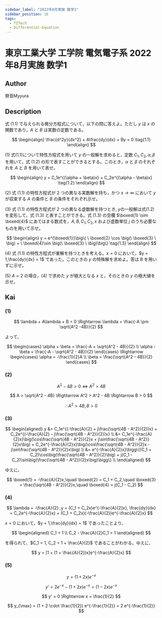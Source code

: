 ```yaml
---
sidebar_label: "2022年8月実施 数学1"
sidebar_position: 16
tags:
  - TITech
  - Differential-Equation
---
```

# 東京工業大学 工学院 電気電子系 2022年8月実施 数学1

## **Author**
祭音Myyura

## **Description**
式 $(1.1)$ で与えられる微分方程式について，以下の問に答えよ。ただし $y$ は $x$ の関数であり，$A$ と $B$ は実数の定数である。

$$
\begin{align} 
\frac{d^2y}{dx^2} + A\frac{dy}{dx} + By = 0 \tag{1.1}
\end{align}
$$

(1) 
式(1.1)について特性方程式を用いて $y$ の一般解を求めると，定数 $C_1,C_2,\alpha,\beta$ を用いて，式 $(1.2)$ の形で表すことができるとする。このとき，$\alpha$ と $\beta$ のそれぞれを $A$ と $B$ を用いて表せ。 

$$
\begin{align}
y = C_1e^{(\alpha + \beta)x} + C_2e^{(\alpha - \beta)x} \tag{1.2}
\end{align}
$$

(2)
式 $(1.1)$ の特性方程式が $2$ つの異なる実数解を持ち，かつ $x \rightarrow \infty$ において $y$ が収束する $A$ の条件と $B$ の条件をそれぞれ示せ。

(3)
式 $(1.1)$ の特性方程式が $2$ つの異なる虚数解を持つとき, $y$の一般解は式(1.2)を変形して，式 $(1.3)$ と表すことができる。式 $(1.3)$ の空欄 $\boxed{1} \sim \boxed{4}$ にあてはまる数式を，$A,B,C_1,C_2,x$ および虚数単位 $j$ のうち必要なものを用いて示せ。

$$
\begin{align}
y = e^{\boxed{1}}\big\{ \ \boxed{2} \cos \big(\ \boxed{3} \ \big) + \ \boxed{4}\sin \big(\ \boxed{3} \ \big)\big\} \tag{1.3}
\end{align}
$$

(4)
式 $(1.1)$ の特性方程式が重解を持つときを考える。$x = 0$ において，$y = 1,\frac{dy}{dx} = 1$ であった。このときの $y$ の特殊解を求めよ。答は $B$ を用いずに示せ。 

(5)
$A = 2$ の場合，(4) で求めた $y$ が極大となる $x$ と，そのときの $y$ の極大値を示せ。

## **Kai** 
### (1)

$$
\lambda + A\lambda + B = 0 \Rightarrow \lambda = \frac{-A \pm \sqrt{A^2 -4B}}{2}
$$

よって、

$$
\begin{cases}
    \alpha + \beta = \frac{-A + \sqrt{A^2 - 4B}}{2} \\
    \alpha - \beta = \frac{-A - \sqrt{A^2 - 4B}}{2}
\end{cases} \Rightarrow
\begin{cases}
    \alpha = -\frac{1}{2}A \\
    \beta = \frac{\sqrt{A^2 - 4B}}{2}
\end{cases}
$$

### (2)

$$
A^2 - 4B > 0 \Leftrightarrow A^2 > 4B
$$

$$
A > \sqrt{A^2 - 4B} \Rightarrow A^2 > A^2 - 4B \Rightarrow B > 0
$$

$$
\therefore A^2 > 4B,B > 0
$$

### (3)

$$
\begin{aligned}
y &= C_1e^{(-\frac{A}{2} + j\frac{\sqrt{4B - A^2}}{2})x} + C_2e^{(-\frac{A}{2} - j\frac{\sqrt{4B - A^2}}{2})x} \\
&= C_1e^{-\frac{A}{2}x}\big(\cos\frac{\sqrt{4B - A^2}}{2}x + j\sin\frac{\sqrt{4B - A^2}}{2}x\big) + C_2e^{-\frac{A}{2}x}\big(\cos\frac{\sqrt{4B - A^2}}{2}x - j\sin\frac{\sqrt{4B - A^2}}{2}x\big) \\
&= e^{-\frac{A}{2}x}\bigg\{(C_1 + C_2)\cos\big(\frac{\sqrt{4B - A^2}}{2}\big) + j(C_1 - C_2)\sin\big(\frac{\sqrt{4B - A^2}}{2}x\big)\bigg\} \\
\end{aligned}
$$

ゆえに、

$$
\boxed{1} = -\frac{A}{2}x,\quad \boxed{2} = C_1 + C_2,\quad \boxed{3} = \frac{\sqrt{4B - A^2}}{2}x,\quad \boxed{4} = j(C_1 - C_2)
$$

### (4)

$$
\lambda = -\frac{A}{2} ,y = (C_1 + C_2x)e^{-\frac{A}{2}x}, \frac{dy}{dx} = C_2e^{-\frac{A}{2}x} + (C_1 + C_2x)(-\frac{A}{2})e^{-\frac{A}{2}x}
$$

$x = 0$ において，$y = 1,\frac{dy}{dx} = 1$ であったことより、

$$
\begin{aligned}
C_1 = 1 \\
C_2 - \frac{A}{2}C_1 = 1
\end{aligned}
$$

を得られて、$C_1 = 1, C_2 = 1 + \frac{A}{2}$ であることがわかる。ゆえに、

$$
y = [1 + (1 + \frac{A}{2})x]e^{-\frac{A}{2}x}
$$

### (5)

$$
y = (1 + 2x)e^{-x}
$$

$$
y' = 2e^{-x} - (1 + 2x)e^{-x} = (1 - 2x)e^{-x}
$$

$$
y' = 0 \Rightarrow x = \frac{1}{2}
$$

$$
y_{\max} = (1 + 2 \cdot \frac{1}{2}) e^{-\frac{1}{2}} = 2 e^{-\frac{1}{2}}
$$
